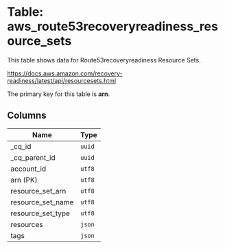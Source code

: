 # Table: aws_route53recoveryreadiness_resource_sets

This table shows data for Route53recoveryreadiness Resource Sets.

https://docs.aws.amazon.com/recovery-readiness/latest/api/resourcesets.html

The primary key for this table is **arn**.

## Columns

| Name          | Type          |
| ------------- | ------------- |
|_cq_id|`uuid`|
|_cq_parent_id|`uuid`|
|account_id|`utf8`|
|arn (PK)|`utf8`|
|resource_set_arn|`utf8`|
|resource_set_name|`utf8`|
|resource_set_type|`utf8`|
|resources|`json`|
|tags|`json`|